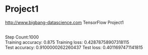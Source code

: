 # Project1
http://www.bigbang-datascience.com TensorFlow Project1 

<br/>
Step Count:1000 <br/>
Training accuracy: 0.875 Training loss: 0.42878758907318115<br/>
Test accuracy: 0.9100000262260437 Test loss: 0.4011697471141815
